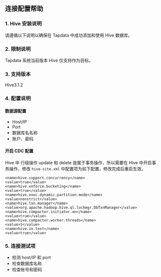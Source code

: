 ## **连接配置帮助**

### **1. Hive 安装说明**

请遵循以下说明以确保在 Tapdata 中成功添加和使用 Hive 数据库。

### **2. 限制说明**

Tapdata 系统当前版本 Hive 仅支持作为目标。

### **3. 支持版本**

Hive3.1.2

### **4. 配置说明**

#### 数据源配置

- Host/IP
- Port
- 数据库名名称
- 账户、密码

#### 开启 CDC 配置

Hive 中 行级操作 update 和 delete 是属于事务操作，所以需要在 Hive 中开启事务操作，修改 `hive-site.xml` 中配置项为如下配置，修改完成后重启生效。

```
<name>hive.support.concurrency</name>
<value>true</value>
<name>hive.enforce.bucketing</name>
<value>true</value>
<name>hive.exec.dynamic.partition.mode</name>
<value>nonstrict</value>
<name>hive.txn.manager</name>
<value>org.apache.hadoop.hive.ql.lockmgr.DbTxnManager</value>
<name>hive.compactor.initiator.on</name>
<value>true</value>
<name>hive.compactor.worker.threads</name>
<value>1</value>
<name>hive.in.test</name>
<value>true</value>
```

### **5. 连接测试项**

- 检测 host/IP 和 port
- 检查数据库名称
- 检查账号和密码
